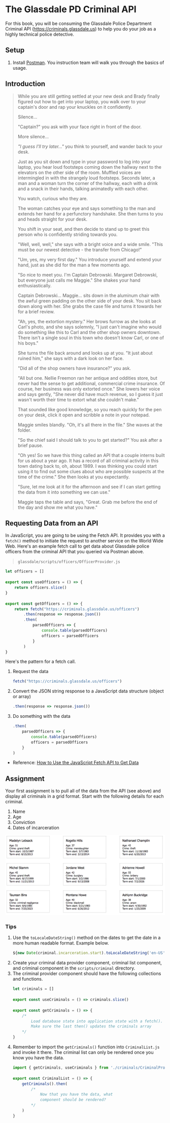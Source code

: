 # The Glassdale PD Criminal API

For this book, you will be consuming the Glassdale Police Department Criminal API (https://criminals.glassdale.us) to help you do your job as a highly technical police detective.

## Setup

1. Install [Postman](https://www.postman.com/downloads/). You instruction team will walk you through the basics of usage.

## Introduction

> While you are still getting settled at your new desk and Brady finally figured out how to get into your laptop, you walk over to your captain's door and rap your knuckles on it confidently.
>
> Silence...
>
> "Captain?" you ask with your face right in front of the door.
>
> More silence...
>
> _"I guess I'll try later..."_ you think to yourself, and wander back to your desk.
>
> Just as you sit down and type in your password to log into your laptop, you hear loud footsteps coming down the hallway next to the elevators on the other side of the room. Muffled voices are intermingled in with the strangely loud footsteps. Seconds later, a man and a woman turn the corner of the hallway, each with a drink and a snack in their hands, talking animatedly with each other.
>
> You watch, curious who they are.
>
> The woman catches your eye and says something to the man and extends her hand for a perfunctory handshake. She then turns to you and heads straight for your desk.
>
> You shift in your seat, and then decide to stand up to greet this person who is confidently striding towards you.
>
> "Well, well, well," she says with a bright voice and a wide smile. "This must be our newest detective - the transfer from Chicago!"
>
> "Um, yes, my very first day." You introduce yourself and extend your hand, just as she did for the man a few moments ago.
>
> "So nice to meet you. I'm Captain Debrowski. Margaret Debrowski, but everyone just calls me Maggie." She shakes your hand enthusiastically.
>
> Captain Debrowski... Maggie... sits down in the aluminum chair with the awful green padding on the other side of your desk. You sit back down along with her. She grabs the case file and turns it towards her for a brief review.
>
> "Ah, yes, the extortion mystery." Her brows furrow as she looks at Carl's photo, and she says solemnly, "I just can't imagine who would do something like this to Carl and the other shop owners downtown. There isn't a single soul in this town who doesn't know Carl, or one of his boys."
>
> She turns the file back around and looks up at you. "It just about ruined him," she says with a dark look on her face.
>
> "Did all of the shop owners have insurance?" you ask.
>
> "All but one. Nellie Freemon ran her antique and oddities store, but never had the sense to get additional, commercial crime insurance. Of course, her business was only extorted once." She lowers her voice and says gently, "She never did have much revenue, so I guess it just wasn't worth their time to extort what she couldn't make."
>
> That sounded like good knowledge, so you reach quickly for the pen on your desk, click it open and scribble a note in your notepad.
>
> Maggie smiles blandly. "Oh, it's all there in the file." She waves at the folder.
>
> "So the chief said I should talk to you to get started?" You ask after a brief pause.
>
> "Oh yes! So we have this thing called an API that a couple interns built for us about a year ago. It has a record of all criminal activity in this town dating back to, oh, about 1989. I was thinking you could start using it to find out some clues about who are possible suspects at the time of the crime." She then looks at you expectantly.
>
> "Sure, let me look at it for the afternoon and see if I can start getting the data from it into something we can use."
>
> Maggie taps the table and says, "Great. Grab me before the end of the day and show me what you have."

## Requesting Data from an API

In JavaScript, you are going to be using the Fetch API. It provides you with a `fetch()` method to initiate the request to another service on the World Wide Web. Here's an example fetch call to get data about Glassdale police officers from the criminal API that you queried via Postman above.

> `glassdale/scripts/officers/OfficerProvider.js`
```js
let officers = []

export const useOfficers = () => {
    return officers.slice()
}

export const getOfficers = () => {
    return fetch("https://criminals.glassdale.us/officers")
        .then(response => response.json())
        .then(
            parsedOfficers => {
                console.table(parsedOfficers)
                officers = parsedOfficers
            }
        )
}
```

Here's the pattern for a fetch call.

1. Request the data

    ```js
    fetch("https://criminals.glassdale.us/officers")
    ```

1. Convert the JSON string response to a JavaScript data structure (object or array)

    ```js
    .then(response => response.json())
    ```

1. Do something with the data

    ```js
    .then(
        parsedOfficers => {
            console.table(parsedOfficers)
            officers = parsedOfficers
        }
    )
    ```

* Reference: [How to Use the JavaScript Fetch API to Get Data](https://scotch.io/tutorials/how-to-use-the-javascript-fetch-api-to-get-data)

## Assignment

Your first assignment is to pull all of the data from the API (see above) and display all criminals in a grid format. Start with the following details for each criminal.

1. Name
1. Age
1. Conviction
1. Dates of incarceration

![grid layout of criminals](./images/glassdale-assignment-1.png)

### Tips

1. Use the `toLocaleDateString()` method on the dates to get the date in a more human readable format. Example below.
    ```js
    ${new Date(criminal.incarceration.start).toLocaleDateString('en-US')}
    ```
1. Create your criminal data provider component, criminal list component, and criminal component in the `scripts/criminal` directory.
1. The criminal provider component should have the following collections and functions.
    ```js
    let criminals = []

    export const useCriminals = () => criminals.slice()

    export const getCriminals = () => {
        /*
            Load database state into application state with a fetch().
            Make sure the last then() updates the criminals array
        */
    }
    ```
1. Remember to import the `getCriminals()` function into `CriminalList.js` and invoke it there. The criminal list can only be rendered once you know you have the data.
    ```js
    import { getCriminals, useCriminals } from './criminals/CriminalProvider.js'

    export const CriminalList = () => {
        getCriminals().then(
            /*
                Now that you have the data, what
                component should be rendered?
            */
        )
    }

    ```
